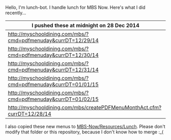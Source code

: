 Hello, I'm lunch-bot. I handle lunch for MBS Now. Here's what I did recently...

I pushed these at midnight on 28 Dec 2014|
--- |
| http://myschooldining.com/mbs/?cmd=pdfmenuday&currDT=12/29/14
| http://myschooldining.com/mbs/?cmd=pdfmenuday&currDT=12/30/14
| http://myschooldining.com/mbs/?cmd=pdfmenuday&currDT=12/31/14
| http://myschooldining.com/mbs/?cmd=pdfmenuday&currDT=01/01/15
| http://myschooldining.com/mbs/?cmd=pdfmenuday&currDT=01/02/15
| http://myschooldining.com/mbs/createPDFMenuMonthAct.cfm?currDT=12/28/14
I also copied these new menus to [MBS-Now/Resources/Lunch](https://github.com/mbsdev/MBS-Now/Resources/Lunch). Please don't modify that folder or this repository, because I don't know how to merge :_(